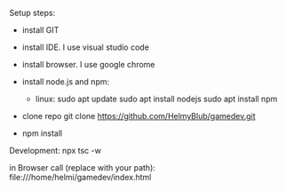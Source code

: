 Setup steps:
- install GIT
- install IDE. I use visual studio code
- install browser. I use google chrome
- install node.js and npm:
    - linux:
        sudo apt update
        sudo apt install nodejs
        sudo apt install npm
    
- clone repo
    git clone https://github.com/HelmyBlub/gamedev.git
- npm install


Development:
npx tsc -w

in Browser call (replace with your path):
file:///home/helmi/gamedev/index.html